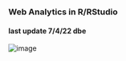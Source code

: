 ### Web Analytics in R/RStudio
#### last update 7/4/22 dbe

![image](https://user-images.githubusercontent.com/52699611/162611656-822d5b5d-ad49-4877-8e3f-f682476ffc23.png)

